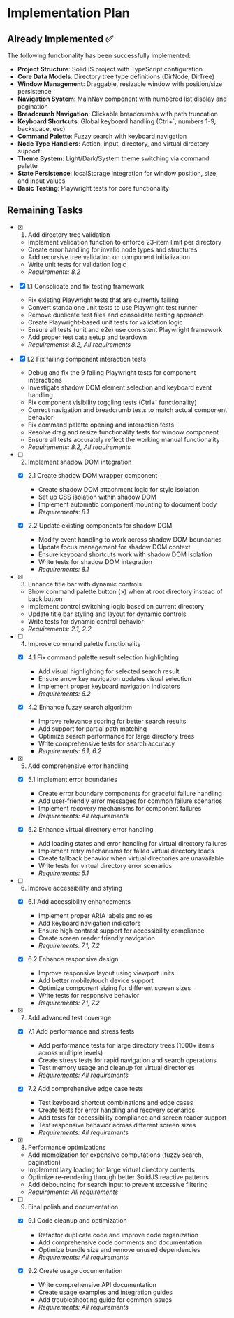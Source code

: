 # Implementation Plan

## Already Implemented ✅

The following functionality has been successfully implemented:

- **Project Structure**: SolidJS project with TypeScript configuration
- **Core Data Models**: Directory tree type definitions (DirNode, DirTree)
- **Window Management**: Draggable, resizable window with position/size persistence
- **Navigation System**: MainNav component with numbered list display and pagination
- **Breadcrumb Navigation**: Clickable breadcrumbs with path truncation
- **Keyboard Shortcuts**: Global keyboard handling (Ctrl+`, numbers 1-9, backspace, esc)
- **Command Palette**: Fuzzy search with keyboard navigation
- **Node Type Handlers**: Action, input, directory, and virtual directory support
- **Theme System**: Light/Dark/System theme switching via command palette
- **State Persistence**: localStorage integration for window position, size, and input values
- **Basic Testing**: Playwright tests for core functionality

## Remaining Tasks

- [x] 1. Add directory tree validation
  - Implement validation function to enforce 23-item limit per directory
  - Create error handling for invalid node types and structures
  - Add recursive tree validation on component initialization
  - Write unit tests for validation logic
  - _Requirements: 8.2_

- [x] 1.1 Consolidate and fix testing framework





  - Fix existing Playwright tests that are currently failing
  - Convert standalone unit tests to use Playwright test runner
  - Remove duplicate test files and consolidate testing approach
  - Create Playwright-based unit tests for validation logic
  - Ensure all tests (unit and e2e) use consistent Playwright framework
  - Add proper test data setup and teardown
  - _Requirements: 8.2, All requirements_

- [x] 1.2 Fix failing component interaction tests










  - Debug and fix the 9 failing Playwright tests for component interactions
  - Investigate shadow DOM element selection and keyboard event handling
  - Fix component visibility toggling tests (Ctrl+` functionality)
  - Correct navigation and breadcrumb tests to match actual component behavior
  - Fix command palette opening and interaction tests
  - Resolve drag and resize functionality tests for window component
  - Ensure all tests accurately reflect the working manual functionality
  - _Requirements: 8.2, All requirements_

- [ ] 2. Implement shadow DOM integration
  - [x] 2.1 Create shadow DOM wrapper component






    - Create shadow DOM attachment logic for style isolation
    - Set up CSS isolation within shadow DOM
    - Implement automatic component mounting to document body
    - _Requirements: 8.1_

  - [x] 2.2 Update existing components for shadow DOM




    - Modify event handling to work across shadow DOM boundaries
    - Update focus management for shadow DOM context
    - Ensure keyboard shortcuts work with shadow DOM isolation
    - Write tests for shadow DOM integration
    - _Requirements: 8.1_

- [x] 3. Enhance title bar with dynamic controls





  - Show command palette button (>) when at root directory instead of back button
  - Implement control switching logic based on current directory
  - Update title bar styling and layout for dynamic controls
  - Write tests for dynamic control behavior
  - _Requirements: 2.1, 2.2_

- [ ] 4. Improve command palette functionality
  - [x] 4.1 Fix command palette result selection highlighting





    - Add visual highlighting for selected search result
    - Ensure arrow key navigation updates visual selection
    - Implement proper keyboard navigation indicators
    - _Requirements: 6.2_

  - [x] 4.2 Enhance fuzzy search algorithm





    - Improve relevance scoring for better search results
    - Add support for partial path matching
    - Optimize search performance for large directory trees
    - Write comprehensive tests for search accuracy
    - _Requirements: 6.1, 6.2_

- [x] 5. Add comprehensive error handling





  - [x] 5.1 Implement error boundaries


    - Create error boundary components for graceful failure handling
    - Add user-friendly error messages for common failure scenarios
    - Implement recovery mechanisms for component failures
    - _Requirements: All requirements_

  - [x] 5.2 Enhance virtual directory error handling


    - Add loading states and error handling for virtual directory failures
    - Implement retry mechanisms for failed virtual directory loads
    - Create fallback behavior when virtual directories are unavailable
    - Write tests for virtual directory error scenarios
    - _Requirements: 5.1_

- [ ] 6. Improve accessibility and styling
  - [x] 6.1 Add accessibility enhancements





    - Implement proper ARIA labels and roles
    - Add keyboard navigation indicators
    - Ensure high contrast support for accessibility compliance
    - Create screen reader friendly navigation
    - _Requirements: 7.1, 7.2_

  - [x] 6.2 Enhance responsive design






    - Improve responsive layout using viewport units
    - Add better mobile/touch device support
    - Optimize component sizing for different screen sizes
    - Write tests for responsive behavior
    - _Requirements: 7.1, 7.2_

- [x] 7. Add advanced test coverage





  - [x] 7.1 Add performance and stress tests


    - Add performance tests for large directory trees (1000+ items across multiple levels)
    - Create stress tests for rapid navigation and search operations
    - Test memory usage and cleanup for virtual directories
    - _Requirements: All requirements_

  - [x] 7.2 Add comprehensive edge case tests


    - Test keyboard shortcut combinations and edge cases
    - Create tests for error handling and recovery scenarios
    - Add tests for accessibility compliance and screen reader support
    - Test responsive behavior across different screen sizes
    - _Requirements: All requirements_

- [x] 8. Performance optimizations





  - Add memoization for expensive computations (fuzzy search, pagination)
  - Implement lazy loading for large virtual directory contents
  - Optimize re-rendering through better SolidJS reactive patterns
  - Add debouncing for search input to prevent excessive filtering
  - _Requirements: All requirements_

- [ ] 9. Final polish and documentation
  - [x] 9.1 Code cleanup and optimization





    - Refactor duplicate code and improve code organization
    - Add comprehensive code comments and documentation
    - Optimize bundle size and remove unused dependencies
    - _Requirements: All requirements_

  - [x] 9.2 Create usage documentation





    - Write comprehensive API documentation
    - Create usage examples and integration guides
    - Add troubleshooting guide for common issues
    - _Requirements: All requirements_